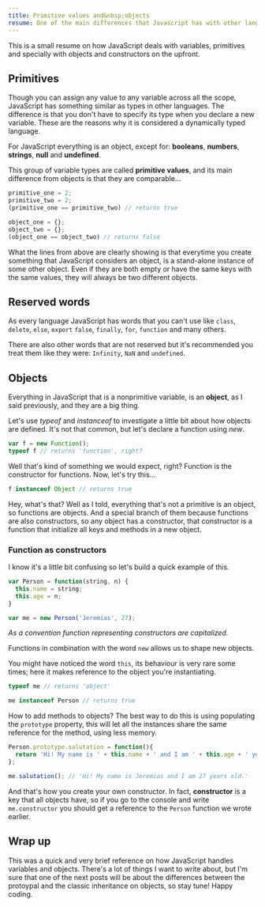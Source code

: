 ```yaml
---
title: Primitive values and&nbsp;objects
resume: One of the main differences that Javascript has with other languages is that it's dynamically typed and based on prototypal inheritance while most of object-oriented languages have classical inheritance.
---
```


This is a small resume on how JavaScript deals with variables, primitives and specially with objects and constructors on the upfront.

## Primitives

Though you can assign any value to any variable across all the scope, JavaScript has something similar as types in other languages. The difference is that you don't have to specify its type when you declare a new variable. These are the reasons why it is considered a dynamically typed language.

For JavaScript everything is an object, except for: **booleans**, **numbers**, **strings**, **null** and **undefined**.

This group of variable types are called **primitive values**, and its main difference from objects is that they are comparable...

```js
primitive_one = 2;
primitive_two = 2;
(primitive_one == primitive_two) // returns true

object_one = {};
object_two = {};
(object_one == object_two) // returns false
```


What the lines from above are clearly showing is that everytime you create something that JavaScript considers an object, is a stand-alone instance of some other object. Even if they are both empty or have the same keys with the same values, they will always be two different objects.


## Reserved words

As every language JavaScript has words that you can't use like `class`, `delete`, `else`, `export` `false`, `finally`, `for`, `function` and many others.

There are also other words that are not reserved but it's recommended you treat them like they were: `Infinity`, `NaN` and `undefined`.


## Objects

Everything in JavaScript that is a nonprimitive variable, is an **object**, as I said previously, and they are a big thing.

Let's use _typeof_ and _instanceof_ to investigate a little bit about how objects are defined. It's not that common, but let's declare a function using _new_.

```js
var f = new Function();
typeof f // returns 'function', right?
```

Well that's kind of something we would expect, right? Function is the constructor for functions. Now, let's try this...

```js
f instanceof Object // returns true
```

Hey, what's that? Well as I told, everything that's not a primitive is an object, so functions are objects. And a special branch of them because functions are also constructors, so any object has a constructor, that constructor is a function that initialize all keys and methods in a new object.


### Function as constructors

I know it's a little bit confusing so let's build a quick example of this.

```js
var Person = function(string, n) {
  this.name = string;
  this.age = n;
}

var me = new Person('Jeremias', 27);
```

_As a convention function representing constructors are capitalized._

Functions in combination with the word `new` allows us to shape new objects.

You might have noticed the word `this`, its behaviour is very rare some times; here it makes reference to the object you're instantiating.

```js
typeof me // returns 'object'

me instanceof Person // returns true
```

How to add methods to objects? The best way to do this is using populating the `prototype` property, this will let all the instances share the same reference for the method, using less memory.

```js
Person.prototype.salutation = function(){
  return 'Hi! My name is ' + this.name + ' and I am ' + this.age + ' years old.';
};

me.salutation(); // 'Hi! My name is Jeremias and I am 27 years old.'
```

And that's how you create your own constructor. In fact, **constructor** is a key that all objects have, so if you go to the console and write `me.constructor` you should get a reference to the `Person` function we wrote earlier.


## Wrap up

This was a quick and very brief reference on how JavaScript handles variables and objects. There's a lot of things I want to write about, but I'm sure that one of the next posts will be about the differences between the protoypal and the classic inheritance on objects, so stay tune! Happy coding.
